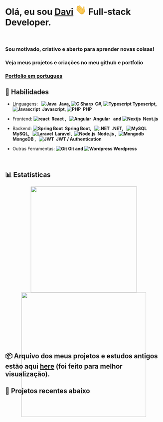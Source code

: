 #  Olá, eu sou [Davi][webpt] <img src="https://raw.githubusercontent.com/ABSphreak/ABSphreak/master/gifs/Hi.gif" width="35px"> Full-stack Developer.
  <br />


### Sou motivado, criativo e aberto para aprender novas coisas!

### Veja meus projetos e criações no meu github e portfolio

  ### [Portfolio em portugues][webpt]

## :wrench: Habilidades

<ul>
<li>
  <p><span style={color:'orange'} >Linguagens: &nbsp;</span>
<strong>
<img alt="Java" width="36px" src="https://raw.githubusercontent.com/d1av/d1av/main/images/java.png" /> &nbsp;Java,
<img alt="C Sharp" width="36px" src="https://raw.githubusercontent.com/d1av/d1av/main/images/c.png" /> &nbsp;C#,
<img alt="Typescript" width="26px" src="https://raw.githubusercontent.com/d1av/d1av/main/images/ts.png" /> Typescript, &nbsp;
<img alt="Javascript" width="26px" src="https://raw.githubusercontent.com/d1av/d1av/main/images/javascript.png" /> &nbsp;Javascript,
<img alt="PHP" width="36px" src="https://raw.githubusercontent.com/d1av/d1av/main/images/php.png" /> &nbsp;PHP
</strong>
</p>
</li>
<li>

<p>

Frontend:
<strong>
<img alt="react" width="26px" src="https://raw.githubusercontent.com/d1av/d1av/main/images/react.png" />&nbsp; React , &nbsp;
<img alt="Angular" width="26px" src="https://raw.githubusercontent.com/d1av/d1av/main/images/angular.png" />&nbsp; Angular &nbsp; and
<img alt="Nextjs" width="26px" src="https://raw.githubusercontent.com/d1av/d1av/main/images/next_logo.png" /> &nbsp;Next.js&nbsp;
</strong>
</p>
</li>
<li>
    <p>
Backend:
      <strong>
        <img alt="Spring Boot" width="56px" src="https://raw.githubusercontent.com/d1av/d1av/main/images/sprboot.png" />&nbsp; Spring Boot, &nbsp;
        <img alt=".NET" width="86px" src="https://raw.githubusercontent.com/d1av/d1av/main/images/netcore.png" />&nbsp; .NET, &nbsp;
        <img alt="MySQL" width="26px" src="https://raw.githubusercontent.com/d1av/d1av/main/images/mySQL2.png" />&nbsp; MySQL, &nbsp;
        <img alt="Laravel" width="76px" src="https://raw.githubusercontent.com/d1av/d1av/main/images/laravel.png" />&nbsp; Laravel,&nbsp;
        <img alt="Node.js" width="26px" src="https://raw.githubusercontent.com/d1av/d1av/main/images/nodejs.png" />&nbsp; Node.js ,&nbsp;        
        <img alt="Mongodb" width="26px" src="https://raw.githubusercontent.com/d1av/d1av/main/images/mongodb.png" />&nbsp; MongoDB , &nbsp;
        <img alt="JWT" width="76px" src="https://raw.githubusercontent.com/d1av/d1av/main/images/jwt.png" /> &nbsp;JWT / Authentication
      </strong>
    </p>
</li>

<li>
  <p>
Outras Ferramentas:
  <strong>
      <img alt="Git" width="26px" src="https://raw.githubusercontent.com/d1av/d1av/main/images/git.png" /> Git and
      <img alt="Wordpress" width="26px" src="https://raw.githubusercontent.com/d1av/d1av/main/images/wordpress.png" /> Wordpress
  </strong>
  </p>
</li>
</ul>

<br />

## 📊 Estatísticas

  <div align="center" style="height:500px;margin:0" >
  <img align="center" width="340px" height="340px" src="https://github-readme-stats.vercel.app/api/top-langs/?username=d1av&hide_border=true&langs_count=10&theme=radical&layout=compact" />
  <img align="center" width="400px" height="400px" src="https://github-readme-streak-stats.herokuapp.com?user=d1av&theme=radical&hide_border=true&date_format=j%20M%5B%20Y%5D" />
  </div>

## :package: Arquivo dos meus projetos e estudos antigos estão aqui [here][archive] (foi feito para melhor visualização).

## 📱 Projetos recentes abaixo

</div>

[webpt]: https://d1av.github.io/
[archive]: https://github.com/Davi-Archive
[weben]: https://portfolio-davi.vercel.app/
